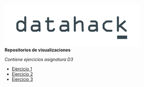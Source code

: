 
![](img/LogoTrans.png)   
**Repositorios de visualizaciones**

*Contiene ejercicios asignatura D3*

+ [Ejercicio 1](/Ej.1/esquema.html)
+ [Ejercicio 2](/Ej.2/index.html)
+ [Ejercicio 3](/Ej.2/index2.html)
